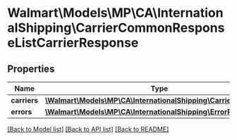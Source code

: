 # Walmart\Models\MP\CA\InternationalShipping\CarrierCommonResponseListCarrierResponse

## Properties

Name | Type | Description | Notes
------------ | ------------- | ------------- | -------------
**carriers** | [**\Walmart\Models\MP\CA\InternationalShipping\CarrierResponse[]**](CarrierResponse.md) | carriers | [optional]
**errors** | [**\Walmart\Models\MP\CA\InternationalShipping\ErrorResponse[]**](ErrorResponse.md) | errors | [optional]


[[Back to Model list]](./) [[Back to API list]](../../../../../README.md#supported-apis) [[Back to README]](../../../../../README.md)
